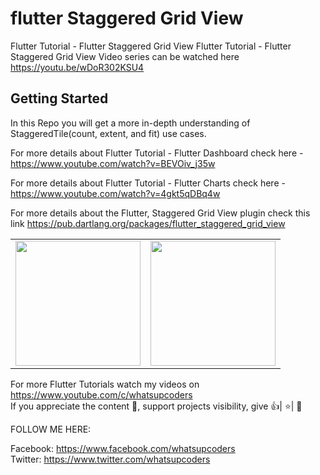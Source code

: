 # flutter Staggered Grid View

Flutter Tutorial - Flutter Staggered Grid View
Flutter Tutorial - Flutter Staggered Grid View Video series can be watched here https://youtu.be/wDoR302KSU4

## Getting Started

In this Repo you will get a more in-depth understanding of StaggeredTile(count, extent, and fit) use cases.

For more details about Flutter Tutorial - Flutter Dashboard check here - https://www.youtube.com/watch?v=BEVOiv_j35w

For more details about Flutter Tutorial - Flutter Charts check here - https://www.youtube.com/watch?v=4gkt5qDBq4w

For more details about the Flutter, Staggered Grid View plugin check this link https://pub.dartlang.org/packages/flutter_staggered_grid_view


<div style="text-align: center">
    <table>
        <tr>     
            <td style="text-align: center">              
                      <img src="https://github.com/whatsupcoders/Flutter-Staggered-GridView/blob/master/assets/Screenshot_1561153266.png" width="200"/>
            </td>
            <td style="text-align: center">
                     <img src="https://github.com/whatsupcoders/Flutter-Staggered-GridView/blob/master/assets/Screenshot_1561153288.png" width="200"/>
            </td>     
      </tr>
  </table>
  </div>
  
For more Flutter Tutorials watch my videos on https://www.youtube.com/c/whatsupcoders <br />
If you appreciate the content 📖, support projects visibility, give 👍| ⭐| 👏

FOLLOW ME HERE:

Facebook: https://www.facebook.com/whatsupcoders <br />
Twitter: https://www.twitter.com/whatsupcoders
